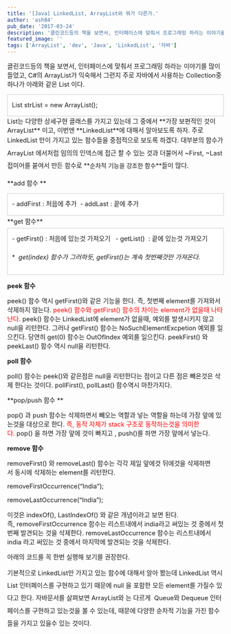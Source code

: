 ```yaml
---
title: '[Java] LinkedList, ArrayList와 뭐가 다른가.'
author: 'ash84'
pub_date: '2017-03-24'
description: '클린코드등의 책을 보면서, 인터페이스에 맞춰서 프로그래밍 하라는 이야기를 많이 들었고, C#의 ArrayList가 익숙해서 그런지 주로 자바에서 사용하는 Collection중 하나가 아래와 같은 List 이다.'
featured_image: ''
tags: ['ArrayList', 'dev', 'Java', 'LinkedList', '자바']
---
```



<span style="font-size: 11pt;">클린코드등의 책을 보면서, </span><span style="font-size: 11pt;">인터페이스에 맞춰서 프로그래밍 하라는 이야기를 많이 들었고, C#의 ArrayList가 익숙해서 그런지 주로 자바에서 사용하는 Collection중 하나가 아래와 같은 List 이다. </span>

<div class="txc-textbox" style="border: 1px solid rgb(203, 203, 203); background-color: rgb(255, 255, 255); padding: 10px; line-height: 2; text-align: justify;"><span style="font-size: 11pt;">List<String> strList = new ArrayList<String>(); </span>

</div><span style="font-size: 11pt;">List는 다양한 상세구현 클래스를 가지고 있는데 그 중</span><span style="font-size: 11pt;">에서 **가장 보편적인 것이 ArrayList** 이고, 이번엔 **LinkedList**에 대해서 알아보도록 하자. 주로 LinkedList 만이 가지고 있는 함수들을 중점적으로 보도록 하겠다. </span><span style="font-size: 11pt; line-height: 2;">대부분의 함수가 ArrayList 에서처럼 임의의 인덱스에 접근 할 수 있는 것과 더불어서 ~First, ~Last 접미어를 붙여서 만든 함수로 </span>**순차적 기능을 강조한 함수**<span style="font-size: 11pt; line-height: 2;">들이 많다. </span>

<span style="font-size: 11pt;">**add 함수 **</span>

<span style="font-size: 11pt;">  
</span>

<div class="txc-textbox" style="border: 1px solid rgb(203, 203, 203); background-color: rgb(255, 255, 255); padding: 10px; line-height: 2; text-align: justify;">- <span style="font-size: 11pt;">addFirst : 처음에 추가 </span>
- <span style="font-size: 11pt;">addLast </span><span style="font-size: 11pt;">: 끝에 추가</span>

</div><div style="line-height: 2; text-align: justify;"><span style="font-size: 11pt;">  
</span></div><div style="line-height: 2; text-align: justify;"><span style="font-size: 11pt;">**get 함수**</span></div><span style="font-size: 11pt;">  
</span>

<div class="txc-textbox" style="border: 1px solid rgb(203, 203, 203); background-color: rgb(255, 255, 255); padding: 10px; line-height: 2; text-align: justify;">- <span style="font-size: 11pt;">getFirst() : 처음에 있는것 가져오기 </span><span style="font-size: 11pt;"> </span>
- <span style="font-size: 11pt;">getList()  : 끝에 있는것 가져오기 </span>

**<span style="font-size: 11pt;">  *</span><span style="font-size: 11pt;">get(index) 함수가 그러하듯, getFirst()는 계속 첫번째것만 가져온다. </span>**

</div><span style="font-size: 11pt;">  
</span>

<span style="font-size: 11pt;">**peek 함수**</span>

<span style="font-size: 11pt;">  
</span>

<span style="font-size: 11pt;">peek() 함수 역시 getFirst()와 같은 기능을 한다. 즉, 첫번째 element를 가져와서 삭제하지 않는다. </span><span style="font-size: 11pt;"><span style="color: rgb(255, 0, 0);">peek() 함수와 getFirst() 함수의 차이는 element가 없을때 나타난다.</span> </span><span style="font-size: 11pt;">peek() 함수는 LinkedList에 element가 </span><span style="font-size: 11pt;">없을때, 예외를 발생시키지 않고 null을 리턴한다. 그러나 getFirst() 함수는 </span><span style="font-size: 11pt;">NoSuchElementExcpetion 예외를 일으킨다. 당연히 get(0</span><span style="font-size: 11pt;">) 함수는 OutOfIndex 예외를 일으킨다. </span><span style="font-size: 11pt;">peekFirst() 와 peekLast() 함수 역시 null을 리턴한다. </span>

<span style="font-size: 11pt;">  
</span>

<span style="font-size: 11pt;">**poll 함수**</span>

<span style="font-size: 11pt;">  
</span>

<span style="font-size: 11pt;">poll() 함수는 peek()와 같은점은 null을 리턴한다는 점이고 다른 점은 </span><span style="font-size: 11pt;">빼온것은 삭제 한다는 것이다. pollFirst(), pollLast() 함수역시 마찬가지다. </span>

<span style="font-size: 11pt;">**pop/push 함수 **</span>

<span style="font-size: 11pt;">pop() 과 push 함수는 </span><span style="font-size: 11pt;">삭제하면서 빼오는 역할과 넣는 역할을 하는데 가장 앞에 있는것을 대상으로 한다. <span style="color: rgb(255, 0, 0);">즉, 동작 자체가 stack 구조로 동작하는것을 의미한다.</span> </span><span style="font-size: 11pt;">pop() 을 하면 가장 앞에 것이 빠지고 , </span><span style="font-size: 11pt;">push()를 하면 가장 앞에서 넣는다. </span>

<span style="font-size: 11pt;">  
</span>

<span style="font-size: 11pt;">**remove 함수**</span>

<span style="font-size: 11pt;">  
</span>

<span style="font-size: 11pt;">removeFirst() 와 removeLast() 함수는 각각 제일 앞에것 뒤에것을 삭제하면서 </span><span style="font-size: 11pt;">동시에 삭제하는 element를 리턴한다. </span>

<span style="font-size: 11pt;">  
</span>

<span style="font-size: 11pt;">  
</span>

<span style="font-size: 11pt;">removeFirstOccurrence(“India”);</span>

<span style="font-size: 11pt;">  
</span>

<span style="font-size: 11pt;">removeLastOccurrence(“India”);</span>

<span style="font-size: 11pt;">  
</span>

<span style="font-size: 11pt;">이것은 indexOf(), LastIndexOf() 와 같은 개념이라고 보면 된다. 즉, </span><span style="font-size: 11pt;">removeFirstOccurrence 함수는 리스트내에서 india라고 써있는 것 중에서 첫번째 발견되는 것을 삭제한다. </span><span style="font-size: 11pt;">removeLastOccurrence 함수는 리스트내에서 india 라고 써있는 것 중에서 마지막에 발견되는 것을 삭제한다. </span>

<span style="font-size: 11pt;">  
</span>

<span style="font-size: 11pt;">  
</span>

<span style="font-size: 11pt;">아래의 코드를 꼭 한번 실행해 보기를 권장한다. </span>

<span style="font-size: 11pt;">  
</span>

<script src="https://gist.github.com/4379726.js"></script>

<span style="font-size: 11pt;">  
</span>

<span style="font-size: 11pt;line-height:2;">기본적으로 LinkedList만 가지고 있는 함수에 대해서 알아 봤는데 LinkedList 역시 List 인터페이스를 구현하고 있기 때문에 null 을 포함한 모든 element를 가질수 있다고 한다. 자바문서를 살펴보면 ArrayList와 는 다르게  Queue와 Dequeue 인터페이스를 구현하고 있는것을 볼 수 있는데, 때문에 다양한 순차적 기능을 가진 함수들을 가지고 있을수 있는 것이다. </span>

<span style="font-size: 11pt;">  
</span>

<span style="font-size: 11pt;">  
</span>

<span style="font-size: 11pt;">  </span>



